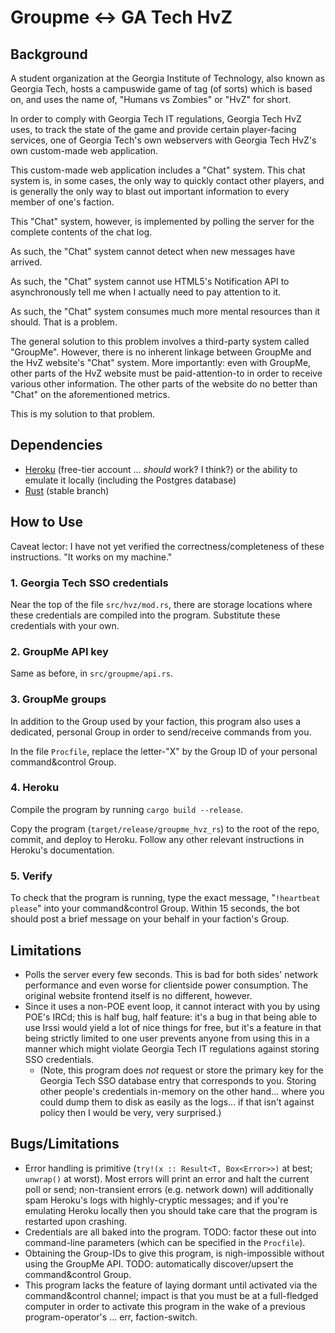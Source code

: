 # Groupme ↔ GA Tech HvZ

## Background

A student organization at the Georgia Institute of Technology, also known as Georgia Tech, hosts a campuswide game of tag (of sorts) which is based on, and uses the name of, "Humans vs Zombies" or "HvZ" for short.

In order to comply with Georgia Tech IT regulations, Georgia Tech HvZ uses, to track the state of the game and provide certain player-facing services, one of Georgia Tech's own webservers with Georgia Tech HvZ's own custom-made web application.

This custom-made web application includes a "Chat" system. This chat system is, in some cases, the only way to quickly contact other players, and is generally the only way to blast out important information to every member of one's faction.

This "Chat" system, however, is implemented by polling the server for the complete contents of the chat log.

As such, the "Chat" system cannot detect when new messages have arrived.

As such, the "Chat" system cannot use HTML5's Notification API to asynchronously tell me when I actually need to pay attention to it.

As such, the "Chat" system consumes much more mental resources than it should. That is a problem.

The general solution to this problem involves a third-party system called "GroupMe". However, there is no inherent linkage between GroupMe and the HvZ website's "Chat" system. More importantly: even with GroupMe, other parts of the HvZ website must be paid-attention-to in order to receive various other information. The other parts of the website do no better than "Chat" on the aforementioned metrics.

This is my solution to that problem.

## Dependencies

- [Heroku](https://www.heroku.com) (free-tier account ... *should* work? I think?) or the ability to emulate it locally (including the Postgres database)
- [Rust](https://www.rust-lang.org) (stable branch)

## How to Use

Caveat lector: I have not yet verified the correctness/completeness of these instructions. "It works on my machine."

### 1. Georgia Tech SSO credentials

Near the top of the file `src/hvz/mod.rs`, there are storage locations where these credentials are compiled into the program. Substitute these credentials with your own.

### 2. GroupMe API key

Same as before, in `src/groupme/api.rs`.

### 3. GroupMe groups

In addition to the Group used by your faction, this program also uses a dedicated, personal Group in order to send/receive commands from you.

In the file `Procfile`, replace the letter-"X" by the Group ID of your personal command&control Group.

### 4. Heroku

Compile the program by running `cargo build --release`.

Copy the program (`target/release/groupme_hvz_rs`) to the root of the repo, commit, and deploy to Heroku. Follow any other relevant instructions in Heroku's documentation.

### 5. Verify

To check that the program is running, type the exact message, "`!heartbeat please`" into your command&control Group. Within 15 seconds, the bot should post a brief message on your behalf in your faction's Group.

## Limitations

- Polls the server every few seconds. This is bad for both sides' network performance and even worse for clientside power consumption. The original website frontend itself is no different, however.
- Since it uses a non-POE event loop, it cannot interact with you by using POE's IRCd; this is half bug, half feature: it's a bug in that being able to use Irssi would yield a lot of nice things for free, but it's a feature in that being strictly limited to one user prevents anyone from using this in a manner which might violate Georgia Tech IT regulations against storing SSO credentials.
	- (Note, this program does *not* request or store the primary key for the Georgia Tech SSO database entry that corresponds to you. Storing other people's credentials in-memory on the other hand... where you could dump them to disk as easily as the logs... if that isn't against policy then I would be very, very surprised.)

## Bugs/Limitations

- Error handling is primitive (`try!(x :: Result<T, Box<Error>>)` at best; `unwrap()` at worst). Most errors will print an error and halt the current poll or send; non-transient errors (e.g. network down) will additionally spam Heroku's logs with highly-cryptic messages; and if you're emulating Heroku locally then you should take care that the program is restarted upon crashing.
- Credentials are all baked into the program. TODO: factor these out into command-line parameters (which can be specified in the `Procfile`).
- Obtaining the Group-IDs to give this program, is nigh-impossible without using the GroupMe API. TODO: automatically discover/upsert the command&control Group.
- This program lacks the feature of laying dormant until activated via the command&control channel; impact is that you must be at a full-fledged computer in order to activate this program in the wake of a previous program-operator's ... err, faction-switch.

